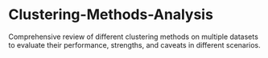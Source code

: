 # Clustering-Methods-Analysis
Comprehensive review of different clustering methods on multiple datasets to evaluate their performance, strengths, and caveats in different scenarios.
